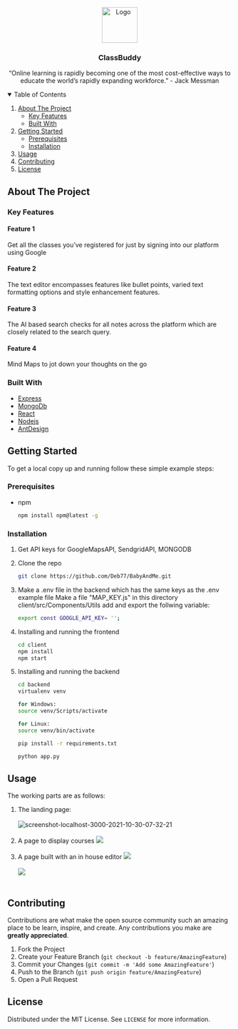 <p align="center">
<img src="https://github.com/InspirusDBCE/AlphaQ_Inspirus2021/blob/main/frontend/src/assets/Classroom_Buddy.svg" alt="Logo" width="80" height="80">
  <h3 align="center">ClassBuddy</h3>

  <p align="center">
    “Online learning is rapidly becoming one of the most cost-effective ways to educate the world’s rapidly expanding workforce.” - Jack Messman
  </p>
</p>

<!-- TABLE OF CONTENTS -->
<details open="open">
  <summary>Table of Contents</summary>
  <ol>
    <li>
      <a href="#about-the-project">About The Project</a>
      <ul>
        <li><a href="#key-features">Key Features</a></li>
        <li><a href="#built-with">Built With</a></li>
      </ul>
    </li>
    <li>
      <a href="#getting-started">Getting Started</a>
      <ul>
        <li><a href="#prerequisites">Prerequisites</a></li>
        <li><a href="#installation">Installation</a></li>
      </ul>
    </li>
    <li><a href="#usage">Usage</a></li>
    <li><a href="#contributing">Contributing</a></li>
    <li><a href="#license">License</a></li>
  </ol>
</details>

## About The Project
### Key Features
#### Feature 1
Get all the classes you’ve registered for just by signing into our platform using Google
#### Feature 2
The text editor encompasses features like bullet points, varied text formatting options and style enhancement features. 
#### Feature 3
The AI based search checks for all notes across the platform which are  closely related to the search query. 
#### Feature 4
Mind Maps to jot down your thoughts on the go

### Built With

* [Express](https://expressjs.com/)
* [MongoDb](https://www.mongodb.com/3)
* [React](https://reactjs.org/docs/release-channels.html)
* [Nodejs](https://nodejs.org/en/)
* [AntDesign](https://ant.design/)

## Getting Started

To get a local copy up and running follow these simple example steps:

### Prerequisites

* npm
  ```sh
  npm install npm@latest -g
  ```

### Installation

1. Get API keys for GoogleMapsAPI, SendgridAPI, MONGODB
2. Clone the repo
   ```sh
   git clone https://github.com/Deb77/BabyAndMe.git
   ```
3. Make a .env file in the backend which has the same keys as the .env example file
   Make a file "MAP_KEY.js" in this directory client/src/Components/Utils add and export the follwing variable:
   ```sh
   export const GOOGLE_API_KEY= '';
   ```

5. Installing and running the frontend 
   ```sh
   cd client
   npm install
   npm start
   ```
4. Installing and running the backend
   ```sh
   cd backend
   virtualenv venv

   for Windows:
   source venv/Scripts/activate

   for Linux:
   source venv/bin/activate

   pip install -r requirements.txt

   python app.py
   ```

## Usage
The working parts are as follows:
1. The landing page:
 <br/><br/>
  <img src="https://i.ibb.co/DRSPGPz/screenshot-localhost-3000-2021-10-30-07-28-52.png" alt="screenshot-localhost-3000-2021-10-30-07-32-21"/><br><br>
2. A page to display courses
  <img src="https://i.ibb.co/yFY6WXB/screenshot-localhost-3000-2021-10-30-07-30-47.png"/><br><br>
3. A page built with an in house editor
  <img src="https://i.ibb.co/BwNvmBV/screenshot-localhost-3000-2021-10-30-07-31-25.png"/><br><br>
  <img src="https://i.ibb.co/0h4VsG6/screenshot-localhost-3000-2021-10-30-07-32-21.png"/><br><br> 
  

## Contributing

Contributions are what make the open source community such an amazing place to be learn, inspire, and create. Any contributions you make are **greatly appreciated**.

1. Fork the Project
2. Create your Feature Branch (`git checkout -b feature/AmazingFeature`)
3. Commit your Changes (`git commit -m 'Add some AmazingFeature'`)
4. Push to the Branch (`git push origin feature/AmazingFeature`)
5. Open a Pull Request

<!-- LICENSE -->
## License

Distributed under the MIT License. See `LICENSE` for more information.
